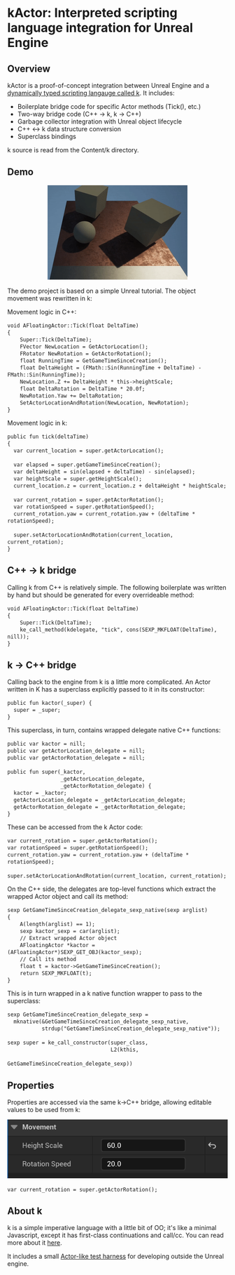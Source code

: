 kActor: Interpreted scripting language integration for Unreal Engine
======

## Overview

kActor is a proof-of-concept integration between Unreal Engine and a [dynamically typed scripting langauge called k](https://github.com/GregoryTravis/k). It includes:

* Boilerplate bridge code for specific Actor methods (Tick(), etc.)
* Two-way bridge code (C++ -> k, k -> C++)
* Garbage collector integration with Unreal object lifecycle
* C++ <-> k data structure conversion
* Superclass bindings

k source is read from the Content/k directory.

## Demo

<p align="center">
  <img src="https://raw.githubusercontent.com/GregoryTravis/kActor/master/screenshots/kActor.gif">
</p>

The demo project is based on a simple Unreal tutorial. The object movement was rewritten in k:

Movement logic in C++:

```
void AFloatingActor::Tick(float DeltaTime)
{
    Super::Tick(DeltaTime);
    FVector NewLocation = GetActorLocation();
    FRotator NewRotation = GetActorRotation();
    float RunningTime = GetGameTimeSinceCreation();
    float DeltaHeight = (FMath::Sin(RunningTime + DeltaTime) - FMath::Sin(RunningTime));
    NewLocation.Z += DeltaHeight * this->heightScale;
    float DeltaRotation = DeltaTime * 20.0f;
    NewRotation.Yaw += DeltaRotation;
    SetActorLocationAndRotation(NewLocation, NewRotation);
}
```

Movement logic in k:

```
public fun tick(deltaTime)
{
  var current_location = super.getActorLocation();

  var elapsed = super.getGameTimeSinceCreation();
  var deltaHeight = sin(elapsed + deltaTime) - sin(elapsed);
  var heightScale = super.getHeightScale();
  current_location.z = current_location.z + deltaHeight * heightScale;

  var current_rotation = super.getActorRotation();
  var rotationSpeed = super.getRotationSpeed();
  current_rotation.yaw = current_rotation.yaw + (deltaTime * rotationSpeed);

  super.setActorLocationAndRotation(current_location, current_rotation);
}
```

## C++ -> k bridge

Calling k from C++ is relatively simple. The following boilerplate was written by hand but should be generated for every overrideable method:

```
void AFloatingActor::Tick(float DeltaTime)
{
    Super::Tick(DeltaTime);
    ke_call_method(kdelegate, "tick", cons(SEXP_MKFLOAT(DeltaTime), nill));
}
```

## k -> C++ bridge

Calling back to the engine from k is a little more complicated. An Actor written in K has a superclass explicitly passed to it in its constructor:

```
public fun kactor(_super) {
  super = _super;
}
```

This superclass, in turn, contains wrapped delegate native C++ functions:

```
public var kactor = nill;
public var getActorLocation_delegate = nill;
public var getActorRotation_delegate = nill;

public fun super(_kactor,
                 _getActorLocation_delegate,
                 _getActorRotation_delegate) {
  kactor = _kactor;
  getActorLocation_delegate = _getActorLocation_delegate;
  getActorRotation_delegate = _getActorRotation_delegate;
}
```

These can be accessed from the k Actor code:

```
var current_rotation = super.getActorRotation();
var rotationSpeed = super.getRotationSpeed();
current_rotation.yaw = current_rotation.yaw + (deltaTime * rotationSpeed);

super.setActorLocationAndRotation(current_location, current_rotation);
```

On the C++ side, the delegates are top-level functions which extract the wrapped Actor object and call its method:

```
sexp GetGameTimeSinceCreation_delegate_sexp_native(sexp arglist)
{
    A(length(arglist) == 1);
    sexp kactor_sexp = car(arglist);
    // Extract wrapped Actor object
    AFloatingActor *kactor = (AFloatingActor*)SEXP_GET_OBJ(kactor_sexp);
    // Call its method
    float t = kactor->GetGameTimeSinceCreation();
    return SEXP_MKFLOAT(t);
}
```

This is in turn wrapped in a k native function wrapper to pass to the superclass:

```
sexp GetGameTimeSinceCreation_delegate_sexp =
  mknative(&GetGameTimeSinceCreation_delegate_sexp_native,
           strdup("GetGameTimeSinceCreation_delegate_sexp_native"));

sexp super = ke_call_constructor(super_class,
                                 L2(kthis,
                                    GetGameTimeSinceCreation_delegate_sexp))
```

## Properties

Properties are accessed via the same k->C++ bridge, allowing editable values to be used from k:

<p align="center">
  <img src="https://raw.githubusercontent.com/GregoryTravis/kActor/master/screenshots/properties.png">
</p>

```
var current_rotation = super.getActorRotation();
```

## About k

k is a simple imperative language with a little bit of OO; it's like a minimal Javascript, except it has first-class continuations and call/cc. You can read more about it [here](https://github.com/GregoryTravis/k).

It includes a small [Actor-like test harness](https://github.com/GregoryTravis/k/blob/main/src/KActor.cpp) for developing outside the Unreal engine.
